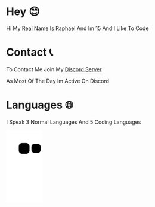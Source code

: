 # Hey 😊
Hi My Real Name Is Raphael And Im 15 And I Like To Code

# Contact 📞
To Contact Me Join My [Discord Server](https://dsc.gg/polar69)

As Most Of The Day Im Active On Discord

# Languages 🌐
I Speak 3 Normal Languages And 5 Coding Languages

![](https://raw.githubusercontent.com/rafaballerini/rafaballerini/output/github-contribution-grid-snake.svg)
